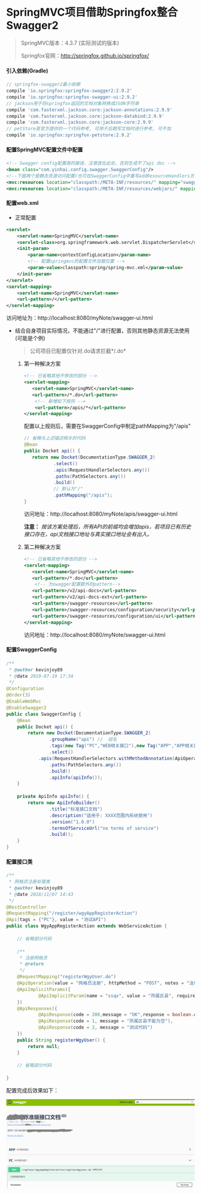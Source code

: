 # SpringMVC项目借助Springfox整合Swagger2

> SpringMVC版本：4.3.7 (实际测试的版本)
>
> Springfox官网：http://springfox.github.io/springfox/

#### 引入依赖(Gradle)

```groovy
// springfox-swagger2最小依赖
compile 'io.springfox:springfox-swagger2:2.9.2'
compile 'io.springfox:springfox-swagger-ui:2.9.2'
// jackson用于将springfox返回的文档对象转换成JSON字符串
compile 'com.fasterxml.jackson.core:jackson-annotations:2.9.9'
compile 'com.fasterxml.jackson.core:jackson-databind:2.9.9'
compile 'com.fasterxml.jackson.core:jackson-core:2.9.9'
// petStore是官方提供的一个代码参考, 可用于后期写文档时进行参考, 可不加
compile 'io.springfox:springfox-petstore:2.9.2'
```

#### 配置SpringMVC配置文件中配置

```xml
<!-- Swagger config配置类的路径，注意放在此处，否则生成不了api doc -->
<bean class="com.yinhai.config.swagger.SwaggerConfig"/>
<!--下面两个是静态资源访问配置(也可在SwaggerConfig中重写addResourceHandlers方法进行配置,此时SwaggerConfig需要继承WebMvcConfigurerAdapter)-->
<mvc:resources location="classpath:/META-INF/resources/" mapping="swagger-ui.html"/>
<mvc:resources location="classpath:/META-INF/resources/webjars/" mapping="/webjars/**"/>
```

#### 配置web.xml

- 正常配置

```xml
<servlet>
	<servlet-name>SpringMVC</servlet-name>
	<servlet-class>org.springframework.web.servlet.DispatcherServlet</servlet-class>
    <init-param>
		<param-name>contextConfigLocation</param-name> 
        <!-- 配置springmvc的配置文件加载位置 -->
		<param-value>classpath:spring/spring-mvc.xml</param-value>
	</init-param>
</servlet>
<servlet-mapping>
	<servlet-name>SpringMVC</servlet-name>
	<url-pattern>/</url-pattern>
</servlet-mapping>
```

访问地址为：http://localhost:8080/myNote/swagger-ui.html

- 结合自身项目实际情况，不能通过"/"进行配置，否则其他静态资源无法使用(可能是个例)

  > 公司项目已配置仅针对.do请求拦截*<url-pattern>/.do</url-pattern>*

  1. 第一种解决方案

     ```xml
     <!-- 已省略其他不修改的部分 -->
     <servlet-mapping>
     	<servlet-name>SpringMVC</servlet-name>
     	<url-pattern>/*.do</url-pattern>
         <!-- 新增如下规则 -->
         <url-pattern>/apis/*</url-pattern>
     </servlet-mapping>
     ```

     配置以上规则后，需要在SwaggerConfig中制定pathMapping为"/apis"

     ```java
     // 省略与上述描述相关的代码
     @Bean
     public Docket api() {
     	return new Docket(DocumentationType.SWAGGER_2)
     			.select()
     			.apis(RequestHandlerSelectors.any())
     			.paths(PathSelectors.any())
     			.build()
             	// 默认为"/"
     			.pathMapping("/apis");
     }
     ```

     访问地址：http://localhost:8080/myNote/apis/swagger-ui.html

     **注意：** *按该方案处理后，所有API的前缀均会增加apis，若项目已有历史接口存在，api文档接口地址与真实接口地址会有出入。*

  2. 第二种解决方案

     ```xml
     <!-- 已省略其他不修改的部分 -->
     <servlet-mapping>
     	<servlet-name>SpringMVC</servlet-name>
     	<url-pattern>/*.do</url-pattern>
         <!-- 为swagger配置额外的pattern-->
     	<url-pattern>/v2/api-docs</url-pattern>
     	<url-pattern>/v2/api-docs-ext</url-pattern>
     	<url-pattern>/swagger-resources</url-pattern>
     	<url-pattern>/swagger-resources/configuration/security</url-pattern>
     	<url-pattern>/swagger-resources/configuration/ui</url-pattern>
     </servlet-mapping>
     ```

     访问地址：http://localhost:8080/myNote/swagger-ui.html

#### 配置SwaggerConfig

```java
/**
 * @author kevinjoy89
 * @date 2019-07-19 17:34
 */
@Configuration
@Order(3)
@EnableWebMvc
@EnableSwagger2
public class SwaggerConfig {
	@Bean
	public Docket api() {
		return new Docket(DocumentationType.SWAGGER_2)
				.groupName("api") //  组名
				.tags(new Tag("PC","WEB相关接口"),new Tag("APP","APP相关接口"))
				.select()
            .apis(RequestHandlerSelectors.withMethodAnnotation(ApiOperation.class))
				.paths(PathSelectors.any())
				.build()
				.apiInfo(apiInfo());
	}

	private ApiInfo apiInfo() {
		return new ApiInfoBuilder()
				.title("标准接口文档")
				.description("适用于: XXXX范围内系统使用")
				.version("1.0.0")
				.termsOfServiceUrl("no terms of service")
				.build();
	}
}

```

#### 配置接口类

```java
/**
 * 网格员注册处理类
 * @author kevinjoy89
 * @date 2018/11/07 14:43
 */
@RestController
@RequestMapping("/register/wgyAppRegisterAction")
@Api(tags = {"PC"}, value = "测试API")
public class WgyAppRegisterAction extends WebServiceAction {
    
    // 省略部分代码
    
    /**
     * 注册网格员
     * @return
     */
    @RequestMapping("registerWgyUser.do")
    @ApiOperation(value = "网格员注册", httpMethod = "POST", notes = "注册网格员账号")
    @ApiImplicitParams({
            @ApiImplicitParam(name = "ssqx", value = "所属区县", required = true, paramType = "query",dataType = "String")
    })
    @ApiResponses({
            @ApiResponse(code = 200,message = "OK",response = boolean.class),
            @ApiResponse(code = 1, message = "所属区县不能为空"),
            @ApiResponse(code = 2, message = "测试代码")
    })
    public String registerWgyUser() {
        return null;
    }
    
    // 省略部分代码
    
}

```

配置完成后效果如下：

![](../../images/1.png)
